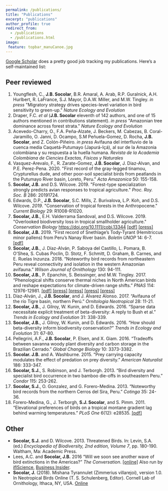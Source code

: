 ```yaml
---
permalink: /publications/
title: "Publications"
excerpt: "publications"
author_profile: true
redirect_from: 
  - /publications
  - /publications.html
image:
 feature: topbar_manuCanoe.jpg
---
```


[Google Scholar](https://scholar.google.com/citations?user=yjUcJPsAAAAJ&hl=en) does a pretty good job tracking my publications. Here’s a self-maintained list:


## Peer reviewed

1. Youngflesh, C., __J.B. Socolar__, B.R. Amaral, A. Arab, R.P. Guralnick, A.H. Hurlbert, R. LaFrance, S.J. Mayor, D.A.W. Miller, and M.W. Tingley. _in press_ "Migratory strategy drives species-level variation in bird sensitivity to green-up." _Nature Ecology and Evolution_
1. Draper, F.C. _et al_ (__J.B. Socolar__ eleventh of 142 authors, and one of 15 authors mentioned in contributions statement). _in press_ "Amazonian tree dominance across forest strata." _Nature Ecology and Evolution_
1. Acevedo-Charry, O., F.A. Peña-Alzate, J. Beckers, M. Cabezas, B. Coral-Jaramillo, O. Janni, D. Ocampo, S.M Peñuela-Gomez, D. Rocha, __J.B. Socolar__, and Z. Colón-Piñeiro. _in press_ Avifauna del interfluvio de la cuenca media Caquetá-Putumayo (Japurá-Içá), al sur de la Amazonia colombiana y su respuesta a la huella humana. _Revista de la Academia Colombiana de Ciencies Exactas, Físicas y Naturales_
1. Vasquez-Arevalo, F., R. Zarate-Gomez, __J.B. Socolar__, J. Diaz-Alvan, and P.E. Perez-Pena. 2020. "First record of the gray-legged tinamou, Crypturellus dude, and other poor-soil specialist birds from peatlands in the Putumayo River basin, Loreto, Peru." _Acta Amazonica_ 50: 155-158.
1. __Socolar, J.B.__ and D.S. Wilcove. 2019. "Forest-type specialization strongly predicts avian responses to tropical agriculture." _Proc. Roy. Soc. B_ 286: 20191724.
1. Edwards, D.P., __J.B. Socolar__, S.C. Mills, Z. Burivalova, L.P. Koh, and D.S. Wilcove. _2019_. "Conservation of tropical forests in the Anthropocene." _Current Biology_ 29: R1008-R1020.
1. __Socolar, J.B.__, E.H. Valderrama Sandoval, and D.S. Wilcove. 2019. "Overlooked biodiversity loss in tropical smallholder agriculture." _Conservation Biology_ https://doi.org/10.1111/cobi.13344 [\[pdf\]]() [\[press\]](https://news.mongabay.com/2019/07/small-scale-farming-is-a-big-threat-to-biodiversity-in-the-western-amazon-study/)
1. __Socolar, J.B.__ 2019. “First record of Snethlage’s Tody-Tyrant (Hemitriccus minor pallens) from Peru’s Nanay River basin. _Boletin UNOP_ 14: 6-7. [\[pdf\]](https://boletinunop.weebly.com/uploads/6/2/2/6/62265985/boletin_unop_vol._14_n%C2%B01_2019_-_socolar.pdf)
1. __Socolar, J.B.__, J. Díaz-Alván, P. Saboya del Castillo, L. Pomara, B. O’Shea, S. Cubas Poclin, D. Stotz, F. Schmitt, D. Graham, B. Carnes, and E. Ruelas Inzunza. 2018. “Noteworthy bird records from northeastern Peru reveal connectivity and isolation in the western Amazonian avifauna.” _Wilson Journal of Ornithology_ 130: 94-111.
1. __Socolar, J.B.__, P. Epanchin, S. Beissinger, and M.W. Tingley. 2017. “Phenological shifts conserve thermal niches in North American birds and reshape expectations for climate-driven range shifts.” _PNAS_ 114: 12976-12981. [\[pdf\]](https://www.pnas.org/content/pnas/114/49/12976.full.pdf) [\[press\]](https://www.nytimes.com/2018/07/30/science/california-birds-climate-change.html) [\[press\]](https://www.motherjones.com/environment/2017/12/california-songbirds-have-figured-out-a-way-to-outsmart-climate-change/) [\[press\]](https://www.audubon.org/news/are-birds-nesting-earlier-so-their-chicks-dont-overheat) [\[press\]](https://www.altmetric.com/details/28869857/news)
1. Díaz-Alván, J., __J.B. Socolar__, and J. Álvarez Alonso. 2017. “Avifauna of the río Tigre basin, northern Perú.” _Ornitologia Neotropical_ 28: 11-21.
1. __Socolar, J.B.__, J. Gilroy, W. Kunin, and D. Edwards. 2016. “Sparse data necessitate explicit treatment of beta-diversity: A reply to Bush et al.” _Trends in Ecology and Evolution_ 31: 338-339.
1. __Socolar, J.B.__, J. Gilroy, W. Kunin, and D. Edwards. 2016. “How should beta-diversity inform biodiversity conservation?” _Trends in Ecology and Evolution_ 31: 67-80.
1. Pellegrini, A.F., __J.B. Socolar__, P. Elsen, and X. Giam. 2016. “Tradeoffs between savanna woody plant diversity and carbon storage in the Brazilian Cerrado.” _Global Change Biology_ 10: 3373-3382.
1. __Socolar. J.B.__ and A. Washburne.  2015. “Prey carrying capacity modulates the effect of predation on prey diversity.” _American Naturalist_ 186: 333-347.
1. __Socolar, S.J.__, S. Robinson, and J. Terborgh. 2013. “Bird diversity and specialist bird occurrence in two bamboo die-offs in southeastern Peru.” _Condor_ 115: 253-262.
1. __Socolar, S.J.__, O. Gonzalez, and G. Forero-Medina. 2013. “Noteworthy bird records from the northern Cerros del Sira, Peru.” _Cotinga_ 35: 24-36.
1. Forero-Medina, G., J. Terborgh, __S.J. Socolar__, and S. Pimm. 2011. “Elevational preferences of birds on a tropical montane gradient lag behind warming temperatures.” _PLoS One_ 6(12): e28535. [\[pdf\]](https://journals.plos.org/plosone/article/file?id=10.1371/journal.pone.0028535&type=printable)

## Other

- __Socolar, S.J.__ and D. Wilcove. 2013.  Threatened Birds. In: Levin, S.A. (ed.) _Encyclopedia of Biodiversity, 2nd edition, Volume 7_, pp. 180-190. Waltham, Ma: Academic Press.
- Lees, A.C. and __Socolar, J.B.__ 2016 “Will we soon see another wave of bird extinctions in the Americas?” _The Conversation_. [\[online\]](https://theconversation.com/will-we-soon-see-another-wave-of-bird-extinctions-in-the-americas-56795) Also run by [iflScience](https://www.iflscience.com/plants-and-animals/will-we-soon-see-another-wave-bird-extinctions-americas/), [Business Insider](https://www.businessinsider.com/were-could-soon-be-seeing-another-massive-wave-of-bird-extinction-2016-4).
- __Socolar, J.__ (2018). Mishana Tyrannulet (Zimmerius villarejoi), version 1.0. In Neotropical Birds Online (T. S. Schulenberg, Editor). Cornell Lab of Ornithology, Ithaca, NY, USA. [Online](https://doi.org/10.2173/nb.mistyr1.01)